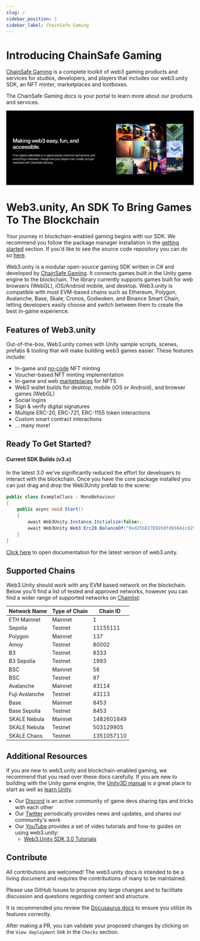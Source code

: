 ```yaml
---
slug: /
sidebar_position: 1
sidebar_label: ChainSafe Gaming
---
```


# Introducing ChainSafe Gaming

[ChainSafe Gaming](https://gaming.chainsafe.io/?utm_source=docs&utm_medium=documentation&utm_campaign=chainsafe_gaming_docs) is a complete toolkit of web3 gaming products and services for studios, developers, and players that includes our web3.unity SDK, an NFT minter, marketplaces and lootboxes.

The ChainSafe Gaming docs is your portal to learn more about our products and services.

![](v2.6/assets/chainsafe-gaming/intro-image-chainsafe.png)

# Web3.unity, An SDK To Bring Games To The Blockchain

Your journey in blockchain-enabled gaming begins with our SDK. We recommend you follow the package manager installation in the [getting started](https://docs.gaming.chainsafe.io/current/getting-started) section. If you'd like to see the source code repository you can do so [here](https://github.com/ChainSafe/web3.unity/releases?utm_source=docs&utm_medium=documentation&utm_campaign=chainsafe_gaming_docs).

Web3.unity is a modular open-source gaming SDK written in C# and developed by [ChainSafe Gaming](https://gaming.chainsafe.io/?utm_source=docs&utm_medium=documentation&utm_campaign=chainsafe_gaming_docs). It connects games built in the Unity game engine to the blockchain. The library currently supports games built for web browsers (WebGL), iOS/Android mobile, and desktop. Web3.unity is compatible with most EVM-based chains such as Ethereum, Polygon, Avalanche, Base, Skale, Cronos, Godwoken, and Binance Smart Chain, letting developers easily choose and switch between them to create the best in-game experience.

## Features of Web3.unity

Out-of-the-box, Web3.unity comes with Unity sample scripts, scenes, prefabs & tooling that will make building web3 games easier. These features include:

* In-game and [no-code](https://dashboard.gaming.chainsafe.io/nfts?utm_source=docs&utm_medium=documentation&utm_campaign=chainsafe_gaming_docs) NFT minting
* Voucher-based NFT minting implementation
* In-game and web [marketplaces](https://gaming.chainsafe.io/marketplace?utm_source=docs&utm_medium=documentation&utm_campaign=chainsafe_gaming_docs) for NFTS
* Web3 wallet builds for desktop, mobile (iOS or Android), and browser games (WebGL)
* Social logins
* Sign & verify digital signatures
* Multiple ERC-20, ERC-721, ERC-1155 token interactions
* Custom smart contract interactions
* ... many more!

## Ready To Get Started?

#### Current SDK Builds (v3.x)

In the latest 3.0 we've significantly reduced the effort for developers to interact with the blockchain. Once you have the core package installed you can just drag and drop the Web3Unity prefab to the scene:

```csharp
public class ExampleClass : MonoBehaviour
{
    public async void Start()
    {
        await Web3Unity.Instance.Initialize(false);
        await Web3Unity.Web3.Erc20.BalanceOf("0xd25b827D92b0fd656A1c829933e9b0b836d5C3e2");
    }
}
```

[Click here](https://docs.gaming.chainsafe.io/current/getting-started?utm_source=docs&utm_medium=documentation&utm_campaign=chainsafe_gaming_docs) to open documentation for the latest version of web3.unity.

## Supported Chains&#x20;

Web3.Unity should work with any EVM based network on the blockchain. Below you'll find a list of tested and approved networks, however you can find a wider range of supported networks on [Chainlist](https://chainlist.org/?utm_source=docs&utm_medium=documentation&utm_campaign=chainsafe_gaming_docs): 

| Network Name   | Type of Chain |  Chain ID   |
| ------------   | ------------- | ----------- |
| ETH Mainnet    | Mainnet       | 1           |
| Sepolia        | Testnet       | 11155111    |
| Polygon        | Mainnet       | 137         |
| Amoy           | Testnet       | 80002       |
| B3             | Testnet       | 8333        |
| B3 Sepolia     | Testnet       | 1993        |
| BSC            | Mainnet       | 56          |
| BSC            | Testnet       | 97          |
| Avalanche      | Mainnet       | 43114       |
| Fuji Avalanche | Testnet       | 43113       |
| Base           | Mainnet       | 8453        |
| Base Sepolia   | Testnet       | 8453        |
| SKALE Nebula   | Mainnet       | 1482601649  |
| SKALE Nebula   | Testnet       | 503129905   |
| SKALE Chaos    | Testnet       | 1351057110  |

## Additional Resources

If you are new to web3.unity and blockchain-enabled gaming, we recommend that you read over these docs carefully. If you are new to building with the Unity game engine, the [Unity3D manual](https://docs.unity3d.com/Manual/index.html?utm_source=docs&utm_medium=documentation&utm_campaign=chainsafe_gaming_docs) is a great place to start as well as [learn Unity](https://learn.unity.com/?utm_source=docs&utm_medium=documentation&utm_campaign=chainsafe_gaming_docs).

* Our [Discord](https://discord.gg/zxHUgGGTGk?utm_source=docs&utm_medium=documentation&utm_campaign=chainsafe_gaming_docs) is an active community of game devs sharing tips and tricks with each other
* Our [Twitter](https://twitter.com/chainsafegaming?utm_source=docs&utm_medium=documentation&utm_campaign=chainsafe_gaming_docs) periodically provides news and updates, and shares our community's work
* Our [YouTube](https://youtube.com/chainsafe-systems?utm_source=docs&utm_medium=documentation&utm_campaign=chainsafe_gaming_docs) provides a set of video tutorials and how-to guides on using web3.unity:
  * [Web3.Unity SDK 3.0 Tutorials](https://www.youtube.com/playlist?list=PLPn3rQCo3XrOOklu69R-G2DJypaXFmR_z&utm_source=docs&utm_medium=documentation&utm_campaign=chainsafe_gaming_docs)

## Contribute

All contributions are welcomed! The web3.unity docs is intended to be a living document and requires the contributions of many to be maintained.

Please use GitHub Issues to propose any large changes and to facilitate discussion and questions regarding content and structure.

It is recommended you review the [Docusaurus docs](https://docusaurus.io/docs?utm_source=docs&utm_medium=documentation&utm_campaign=chainsafe_gaming_docs) to ensure you utilize its features correctly.

After making a PR, you can validate your proposed changes by clicking on the `View deployment` link in the `Checks` section.
